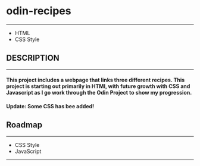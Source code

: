 # **odin-recipes**
---
- HTML
- CSS Style

## DESCRIPTION
---
#### This project includes a webpage that links three different recipes. This project is starting out primarily in HTMl, with future growth with CSS and Javascript as I go work through the Odin Project to show my progression.

#### Update: Some CSS has bee added!

## Roadmap
---
- CSS Style
- JavaScript
---





